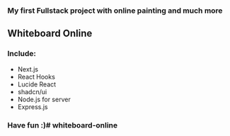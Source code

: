 ### My first Fullstack project with online painting and much more

## Whiteboard Online

### Include:

- Next.js
- React Hooks
- Lucide React
- shadcn/ui
- Node.js for server
- Express.js


### Have fun :)#   w h i t e b o a r d - o n l i n e  
 